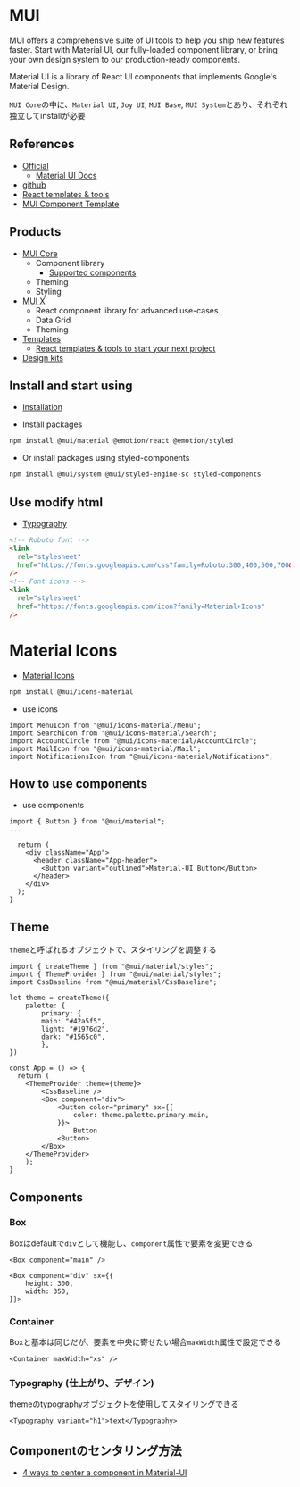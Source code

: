 # MUI
MUI offers a comprehensive suite of UI tools to help you ship new features faster.
Start with Material UI, our fully-loaded component library, 
or bring your own design system to our production-ready components.

Material UI is a library of React UI components that implements Google's Material Design.


`MUI Core`の中に、`Material UI`, `Joy UI`, `MUI Base`, `MUI System`とあり、それぞれ独立してinstallが必要
## References
- [Official](https://mui.com/)
  - [Material UI Docs](https://mui.com/material-ui/getting-started/overview/)
- [github](https://github.com/mui) 
- [React templates & tools](https://mui.com/store/)
- [MUI Component Template](https://mui.com/templates/)


## Products
- [MUI Core](https://mui.com/core/)
  - Component library
    - [Supported components](https://mui.com/material-ui/getting-started/supported-components/)
  - Theming
  - Styling
- [MUI X](https://mui.com/x/)
  - React component library for advanced use-cases
  - Data Grid
  - Theming
- [Templates](https://mui.com/templates/)
  - [React templates & tools to start your next project](https://mui.com/store/)
- [Design kits](https://mui.com/design-kits/)

## Install and start using
- [Installation](https://mui.com/material-ui/getting-started/installation/)

- Install packages
```bash
npm install @mui/material @emotion/react @emotion/styled
```

- Or install packages using styled-components
```bash
npm install @mui/system @mui/styled-engine-sc styled-components
```

## Use  modify html
- [Typography](https://mui.com/material-ui/react-typography/)

```html
<!-- Roboto font -->
<link
  rel="stylesheet"
  href="https://fonts.googleapis.com/css?family=Roboto:300,400,500,700&display=swap"
/>
<!-- Font icons -->
<link
  rel="stylesheet"
  href="https://fonts.googleapis.com/icon?family=Material+Icons"
/>
```

# Material Icons
- [Material Icons](https://mui.com/material-ui/material-icons/)
```bash
npm install @mui/icons-material
```

- use icons
```tsx
import MenuIcon from "@mui/icons-material/Menu";
import SearchIcon from "@mui/icons-material/Search";
import AccountCircle from "@mui/icons-material/AccountCircle";
import MailIcon from "@mui/icons-material/Mail";
import NotificationsIcon from "@mui/icons-material/Notifications";
```

## How to use components
- use components
```tsx
import { Button } from "@mui/material";
...

  return (
    <div className="App">
      <header className="App-header">
        <Button variant="outlined">Material-UI Button</Button>
      </header>
    </div>
  );
}
```

## Theme
`theme`と呼ばれるオブジェクトで、スタイリングを調整する

```tsx
import { createTheme } from "@mui/material/styles";
import { ThemeProvider } from "@mui/material/styles";
import CssBaseline from "@mui/material/CssBaseline";

let theme = createTheme({
    palette: {
        primary: {
        main: "#42a5f5",
        light: "#1976d2",
        dark: "#1565c0",
        },
})

const App = () => {
  return (
    <ThemeProvider theme={theme}>
        <CssBaseline />
        <Box component="div">
            <Button color="primary" sx={{
                color: theme.palette.primary.main,
            }}>
                Button
            <Button>
        </Box>
    </ThemeProvider>
    );
}
```

## Components
### Box
Boxはdefaultで`div`として機能し、`component`属性で要素を変更できる
```tsx
<Box component="main" />

<Box component="div" sx={{
    height: 300,
    width: 350,
}}>
```

### Container
Boxと基本は同じだが、要素を中央に寄せたい場合`maxWidth`属性で設定できる
```tsx
<Container maxWidth="xs" />
```

### Typography (仕上がり、デザイン)
themeのtypographyオブジェクトを使用してスタイリングできる
```tsx
<Typography variant="h1">text</Typography>
```

## Componentのセンタリング方法
- [4 ways to center a component in Material-UI](https://medium.com/@tsubasakondo_36683/4-ways-to-center-a-component-in-material-ui-a4bcafe6688e)

